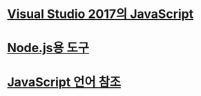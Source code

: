 # [Visual Studio 2017의 JavaScript](/visualstudio/javascript/javascript-in-vs-2017)
# [Node.js용 도구](/visualstudio/javascript/tutorial-nodejs)
# [JavaScript 언어 참조](javascript-language-reference.md)

